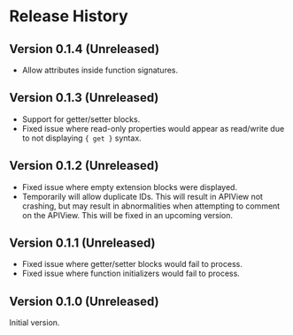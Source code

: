 # Release History

## Version 0.1.4 (Unreleased)
- Allow attributes inside function signatures.

## Version 0.1.3 (Unreleased)
- Support for getter/setter blocks.
- Fixed issue where read-only properties would appear as
  read/write due to not displaying `{ get }` syntax.

## Version 0.1.2 (Unreleased)
- Fixed issue where empty extension blocks were displayed.
- Temporarily will allow duplicate IDs. This will result in
  APIView not crashing, but may result in abnormalities
  when attempting to comment on the APIView. This will be
  fixed in an upcoming version. 

## Version 0.1.1 (Unreleased)
- Fixed issue where getter/setter blocks would fail to process.
- Fixed issue where function initializers would fail to process.

## Version 0.1.0 (Unreleased)
Initial version.
